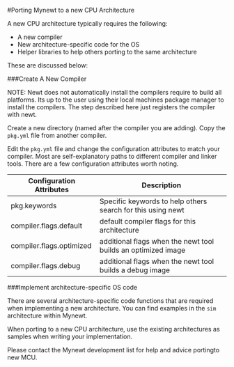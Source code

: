 #Porting Mynewt to a new CPU Architecture

A new CPU architecture typically requires the following:

* A new compiler
* New architecture-specific code for the OS
* Helper libraries to help others porting to the same architecture

These are discussed below:

###Create A New Compiler

NOTE: Newt does not automatically install the compilers require to build all platforms.  Its up to the user using their local machines package manager to install the compilers.  The step described here just registers the compiler with newt.  

Create a new directory (named after the compiler you are adding). Copy the `pkg.yml` file from another compiler.  

Edit the `pkg.yml` file and change the configuration attributes to match your compiler.  Most are self-explanatory paths to different compiler and linker tools.  There are a few configuration attributes worth noting.

| **Configuration Attributes** | **Description** |
|-----------|-------------|
| pkg.keywords | Specific keywords to help others search for this using newt |
| compiler.flags.default |   default compiler flags for this architecture |
| compiler.flags.optimized | additional flags when the newt tool builds an optimized image |
| compiler.flags.debug |   additional flags when the newt tool builds a debug image|

###Implement architecture-specific OS code

There are several architecture-specific code functions that are required when implementing a new architecture.  You can find examples in the `sim` architecture within Mynewt.

When porting to a new CPU architecture, use the existing architectures as samples when writing your implementation.

Please contact the Mynewt development list for help and advice portingto new MCU.

